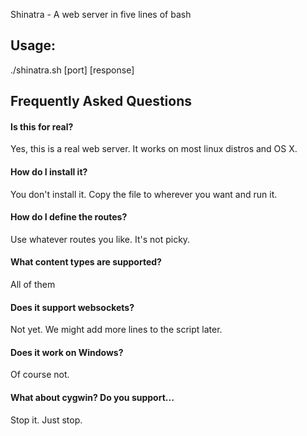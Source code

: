 
Shinatra - A web server in five lines of bash

## Usage:

./shinatra.sh [port] [response]

## Frequently Asked Questions

#### Is this for real?

Yes, this is a real web server. It works on most linux distros and OS X.

#### How do I install it?

You don't install it. Copy the file to wherever you want and run it.

#### How do I define the routes?

Use whatever routes you like. It's not picky.

#### What content types are supported?

All of them

#### Does it support websockets?

Not yet. We might add more lines to the script later.

#### Does it work on Windows?

Of course not.

#### What about cygwin? Do you support...

Stop it. Just stop.

